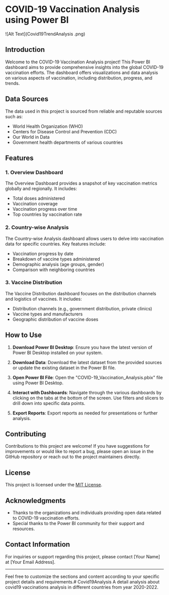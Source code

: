 # COVID-19 Vaccination Analysis using Power BI
![Alt Text](Covid19TrendAnalysis .png)

## Introduction

Welcome to the COVID-19 Vaccination Analysis project! This Power BI dashboard aims to provide comprehensive insights into the global COVID-19 vaccination efforts. The dashboard offers visualizations and data analysis on various aspects of vaccination, including distribution, progress, and trends.

## Data Sources

The data used in this project is sourced from reliable and reputable sources such as:

- World Health Organization (WHO)
- Centers for Disease Control and Prevention (CDC)
- Our World in Data
- Government health departments of various countries

## Features

### 1. Overview Dashboard

The Overview Dashboard provides a snapshot of key vaccination metrics globally and regionally. It includes:

- Total doses administered
- Vaccination coverage
- Vaccination progress over time
- Top countries by vaccination rate

### 2. Country-wise Analysis

The Country-wise Analysis dashboard allows users to delve into vaccination data for specific countries. Key features include:

- Vaccination progress by date
- Breakdown of vaccine types administered
- Demographic analysis (age groups, gender)
- Comparison with neighboring countries

### 3. Vaccine Distribution

The Vaccine Distribution dashboard focuses on the distribution channels and logistics of vaccines. It includes:

- Distribution channels (e.g., government distribution, private clinics)
- Vaccine types and manufacturers
- Geographic distribution of vaccine doses

## How to Use

1. **Download Power BI Desktop**: Ensure you have the latest version of Power BI Desktop installed on your system.

2. **Download Data**: Download the latest dataset from the provided sources or update the existing dataset in the Power BI file.

3. **Open Power BI File**: Open the "COVID-19_Vaccination_Analysis.pbix" file using Power BI Desktop.

4. **Interact with Dashboards**: Navigate through the various dashboards by clicking on the tabs at the bottom of the screen. Use filters and slicers to drill down into specific data points.

5. **Export Reports**: Export reports as needed for presentations or further analysis.

## Contributing

Contributions to this project are welcome! If you have suggestions for improvements or would like to report a bug, please open an issue in the GitHub repository or reach out to the project maintainers directly.

## License

This project is licensed under the [MIT License](LICENSE).

## Acknowledgments

- Thanks to the organizations and individuals providing open data related to COVID-19 vaccination efforts.
- Special thanks to the Power BI community for their support and resources.

## Contact Information

For inquiries or support regarding this project, please contact [Your Name] at [Your Email Address].

---

Feel free to customize the sections and content according to your specific project details and requirements.# Covid19Analysis
A detail analysis about covid19 vaccinations analysis in different countries from year 2020-2022.
